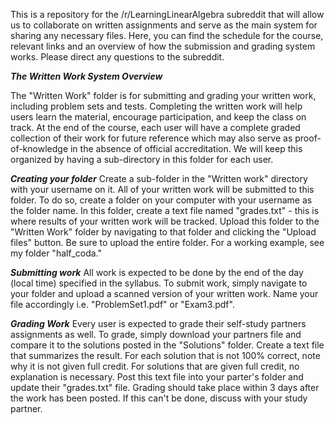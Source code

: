 This is a repository for the /r/LearningLinearAlgebra subreddit that will allow us to collaborate on written assignments and serve as the main system for sharing any necessary files. Here, you can find the schedule for the course, relevant links and an overview of how the submission and grading system works. Please direct any questions to the subreddit.

***The Written Work System Overview***

The "Written Work" folder is for submitting and grading your written work, including problem sets and tests. Completing the written work will help users learn the material, encourage participation, and keep the class on track. At the end of the course, each user will have a complete graded collection of their work for future reference which may also serve as proof-of-knowledge in the absence of official accreditation. We will keep this organized by having a sub-directory in this folder for each user.


***Creating your folder***
Create a sub-folder in the "Written work" directory with your username on it. All of your written work will be submitted to this folder. To do so, create a folder on your computer with your username as the folder name. In this folder, create a text file named "grades.txt" - this is where results of your written work will be tracked. Upload this folder to the "Written Work" folder by navigating to that folder and clicking the "Upload files" button. Be sure to upload the entire folder. For a working example, see my folder "half_coda."


***Submitting work***
All work is expected to be done by the end of the day (local time) specified in the syllabus. To submit work, simply navigate to your folder and upload a scanned version of your written work. Name your file accordingly i.e. "ProblemSet1.pdf" or "Exam3.pdf".


***Grading Work***
Every user is expected to grade their self-study partners assignments as well. To grade, simply download your partners file and compare it to the solutions posted in the "Solutions" folder. Create a text file that summarizes the result. For each solution that is not 100% correct, note why it is not given full credit. For solutions that are given full credit, no explanation is necessary. Post this text file into your parter's folder and update their "grades.txt" file. Grading should take place within 3 days after the work has been posted. If this can't be done, discuss with your study partner.
